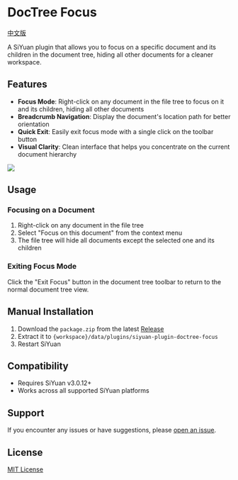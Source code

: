 # DocTree Focus

[中文版](./README_zh_CN.md)

A SiYuan plugin that allows you to focus on a specific document and its children in the document tree, hiding all other documents for a cleaner workspace.

## Features

- **Focus Mode**: Right-click on any document in the file tree to focus on it and its children, hiding all other documents
- **Breadcrumb Navigation**: Display the document's location path for better orientation
- **Quick Exit**: Easily exit focus mode with a single click on the toolbar button
- **Visual Clarity**: Clean interface that helps you concentrate on the current document hierarchy

![](https://fastly.jsdelivr.net/gh/Achuan-2/PicBed/assets/思源笔记文档树聚焦-2025-03-08.gif)


## Usage

### Focusing on a Document

1. Right-click on any document in the file tree
2. Select "Focus on this document" from the context menu
3. The file tree will hide all documents except the selected one and its children

### Exiting Focus Mode

Click the "Exit Focus" button in the document tree toolbar to return to the normal document tree view.



## Manual Installation

1. Download the `package.zip` from the latest [Release](https://github.com/Achuan-2/siyuan-plugin-doctree-focus/releases)
2. Extract it to `{workspace}/data/plugins/siyuan-plugin-doctree-focus`
3. Restart SiYuan

## Compatibility

- Requires SiYuan v3.0.12+
- Works across all supported SiYuan platforms

## Support

If you encounter any issues or have suggestions, please [open an issue](https://github.com/Achuan-2/siyuan-plugin-doctree-focus/issues).

## License

[MIT License](./LICENSE)

